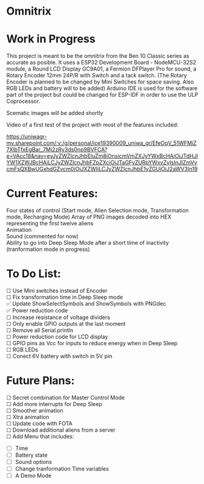 # Omnitrix

# Work in Progress  

This project is meant to be the omnitrix from the Ben 10 Classic series as accurate as posible. It uses a ESP32 Development Board - NodeMCU-32S2 module, a Round LCD Display GC9A01, a Fermion DFPlayer Pro for sound, a Rotary Encoder 12mm 24P/R with Switch and a tack switch.
(The Rotary Encoder is planned to be changed by Mini Switches for space saving. Also RGB LEDs and battery will to be added) Arduino IDE is used for the software part of the project but could be changed for ESP-IDF in order to use the ULP Coprocessor.  

Scematic images will be added shortly  

Video of a first test of the project with most of the features included:  

https://uniwagr-my.sharepoint.com/:v:/g/personal/ice19390009_uniwa_gr/EfeOqV_51WFMiZ7XlbTfxEgBar_7Mj2zRy3ds0np9BVFCA?e=VAcc18&nav=eyJyZWZlcnJhbEluZm8iOnsicmVmZXJyYWxBcHAiOiJTdHJlYW1XZWJBcHAiLCJyZWZlcnJhbFZpZXciOiJTaGFyZURpYWxvZyIsInJlZmVycmFsQXBwUGxhdGZvcm0iOiJXZWIiLCJyZWZlcnJhbE1vZGUiOiJ2aWV3In19

# Current Features:  
Four states of control (Start mode, Alien Selection mode, Transformation mode, Recharging Mode)
Array of PNG images decoded into HEX representing the first twelve aliens  
Animation  
Sound (commented for now)  
Ability to go into Deep Sleep Mode after a short time of inactivity (tranformation mode in progress)  
  

# To Do List:  
☐ Use Mini switches instead of Encoder  
☐ Fix transformation time in Deep Sleep mode  
✅ Update ShowSelectSymbols and ShowSymbols with PNGdec  
✅ Power reduction code  
☐ Increase resistance of voltage dividers  
☐ Only enable GPIO outputs at the last moment  
☐ Remove all Serial.println  
☐ Power reduction code for LCD display  
☐ GPIO pins as Vcc for inputs to reduce energy when in Deep Sleep  
☐ RGB LEDs  
☐ Conect 6V battery with switch in 5V pin  
	
# Future Plans:  
☐ Secret combination for Master Control Mode  
☐ Add more interrupts for Deep Sleep  
☐ Smoother animation  
☐ Xtra animation  
☐ Update code with FOTA  
☐ Download additional aliens from a server  
☐ Add Menu that includes:  
- ☐ Time  
- ☐ Battery state  
- ☐ Sound options  
- ☐ Change tranformation Time variables  
- ☐ A Demo Mode  
